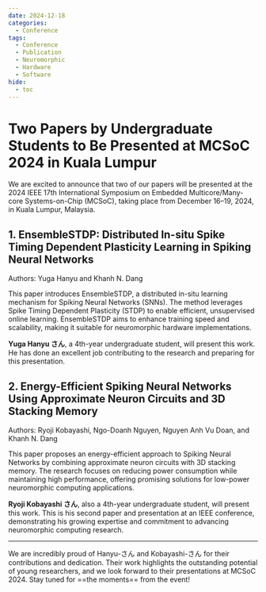```yaml
---
date: 2024-12-18
categories:
  - Conference
tags:
  - Conference
  - Publication
  - Neuromorphic
  - Hardware
  - Software
hide:
  - toc
---
```


# Two Papers by Undergraduate Students to Be Presented at MCSoC 2024 in Kuala Lumpur  

We are excited to announce that two of our papers will be presented at the 2024 IEEE 17th International Symposium on Embedded Multicore/Many-core Systems-on-Chip (MCSoC), taking place from December 16–19, 2024, in Kuala Lumpur, Malaysia.  
<!-- more -->

## 1. EnsembleSTDP: Distributed In-situ Spike Timing Dependent Plasticity Learning in Spiking Neural Networks  
Authors: Yuga Hanyu and Khanh N. Dang  

This paper introduces EnsembleSTDP, a distributed in-situ learning mechanism for Spiking Neural Networks (SNNs). The method leverages Spike Timing Dependent Plasticity (STDP) to enable efficient, unsupervised online learning. EnsembleSTDP aims to enhance training speed and scalability, making it suitable for neuromorphic hardware implementations.  

**Yuga Hanyu さん**, a 4th-year undergraduate student, will present this work. He has done an excellent job contributing to the research and preparing for this presentation.  

## 2. Energy-Efficient Spiking Neural Networks Using Approximate Neuron Circuits and 3D Stacking Memory  
Authors: Ryoji Kobayashi, Ngo-Doanh Nguyen, Nguyen Anh Vu Doan, and Khanh N. Dang  

This paper proposes an energy-efficient approach to Spiking Neural Networks by combining approximate neuron circuits with 3D stacking memory. The research focuses on reducing power consumption while maintaining high performance, offering promising solutions for low-power neuromorphic computing applications.  

**Ryoji Kobayashi さん**, also a 4th-year undergraduate student, will present this work. This is his second paper and presentation at an IEEE conference, demonstrating his growing expertise and commitment to advancing neuromorphic computing research.  

---

We are incredibly proud of Hanyu-さん and Kobayashi-さん for their contributions and dedication. Their work highlights the outstanding potential of young researchers, and we look forward to their presentations at MCSoC 2024. Stay tuned for ==the moments== from the event!

